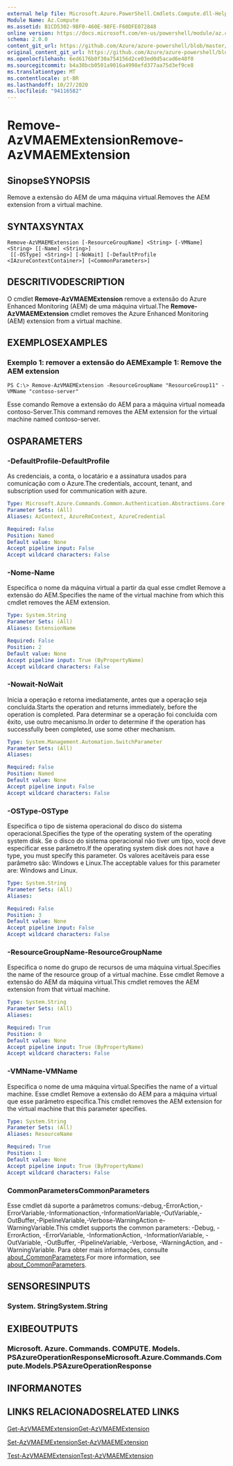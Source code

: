 ```yaml
---
external help file: Microsoft.Azure.PowerShell.Cmdlets.Compute.dll-Help.xml
Module Name: Az.Compute
ms.assetid: B1CD5302-9BF0-460E-98FE-F60DFE072848
online version: https://docs.microsoft.com/en-us/powershell/module/az.compute/remove-azvmaemextension
schema: 2.0.0
content_git_url: https://github.com/Azure/azure-powershell/blob/master/src/Compute/Compute/help/Remove-AzVMAEMExtension.md
original_content_git_url: https://github.com/Azure/azure-powershell/blob/master/src/Compute/Compute/help/Remove-AzVMAEMExtension.md
ms.openlocfilehash: 6ed6176b0f30a754156d2ce03ed0d5acad6e48f0
ms.sourcegitcommit: b4a38bcb0501a9016a4998efd377aa75d3ef9ce8
ms.translationtype: MT
ms.contentlocale: pt-BR
ms.lasthandoff: 10/27/2020
ms.locfileid: "94116582"
---
```

# <span data-ttu-id="e21d8-101">Remove-AzVMAEMExtension</span><span class="sxs-lookup"><span data-stu-id="e21d8-101">Remove-AzVMAEMExtension</span></span>

## <span data-ttu-id="e21d8-102">Sinopse</span><span class="sxs-lookup"><span data-stu-id="e21d8-102">SYNOPSIS</span></span>
<span data-ttu-id="e21d8-103">Remove a extensão do AEM de uma máquina virtual.</span><span class="sxs-lookup"><span data-stu-id="e21d8-103">Removes the AEM extension from a virtual machine.</span></span>

## <span data-ttu-id="e21d8-104">SYNTAX</span><span class="sxs-lookup"><span data-stu-id="e21d8-104">SYNTAX</span></span>

```
Remove-AzVMAEMExtension [-ResourceGroupName] <String> [-VMName] <String> [[-Name] <String>]
 [[-OSType] <String>] [-NoWait] [-DefaultProfile <IAzureContextContainer>] [<CommonParameters>]
```

## <span data-ttu-id="e21d8-105">DESCRITIVO</span><span class="sxs-lookup"><span data-stu-id="e21d8-105">DESCRIPTION</span></span>
<span data-ttu-id="e21d8-106">O cmdlet **Remove-AzVMAEMExtension** remove a extensão do Azure Enhanced Monitoring (AEM) de uma máquina virtual.</span><span class="sxs-lookup"><span data-stu-id="e21d8-106">The **Remove-AzVMAEMExtension** cmdlet removes the Azure Enhanced Monitoring (AEM) extension from a virtual machine.</span></span>

## <span data-ttu-id="e21d8-107">EXEMPLOS</span><span class="sxs-lookup"><span data-stu-id="e21d8-107">EXAMPLES</span></span>

### <span data-ttu-id="e21d8-108">Exemplo 1: remover a extensão do AEM</span><span class="sxs-lookup"><span data-stu-id="e21d8-108">Example 1: Remove the AEM extension</span></span>
```
PS C:\> Remove-AzVMAEMExtension -ResourceGroupName "ResourceGroup11" -VMName "contoso-server"
```

<span data-ttu-id="e21d8-109">Esse comando Remove a extensão do AEM para a máquina virtual nomeada contoso-Server.</span><span class="sxs-lookup"><span data-stu-id="e21d8-109">This command removes the AEM extension for the virtual machine named contoso-server.</span></span>

## <span data-ttu-id="e21d8-110">OS</span><span class="sxs-lookup"><span data-stu-id="e21d8-110">PARAMETERS</span></span>

### <span data-ttu-id="e21d8-111">-DefaultProfile</span><span class="sxs-lookup"><span data-stu-id="e21d8-111">-DefaultProfile</span></span>
<span data-ttu-id="e21d8-112">As credenciais, a conta, o locatário e a assinatura usados para comunicação com o Azure.</span><span class="sxs-lookup"><span data-stu-id="e21d8-112">The credentials, account, tenant, and subscription used for communication with azure.</span></span>

```yaml
Type: Microsoft.Azure.Commands.Common.Authentication.Abstractions.Core.IAzureContextContainer
Parameter Sets: (All)
Aliases: AzContext, AzureRmContext, AzureCredential

Required: False
Position: Named
Default value: None
Accept pipeline input: False
Accept wildcard characters: False
```

### <span data-ttu-id="e21d8-113">-Nome</span><span class="sxs-lookup"><span data-stu-id="e21d8-113">-Name</span></span>
<span data-ttu-id="e21d8-114">Especifica o nome da máquina virtual a partir da qual esse cmdlet Remove a extensão do AEM.</span><span class="sxs-lookup"><span data-stu-id="e21d8-114">Specifies the name of the virtual machine from which this cmdlet removes the AEM extension.</span></span>

```yaml
Type: System.String
Parameter Sets: (All)
Aliases: ExtensionName

Required: False
Position: 2
Default value: None
Accept pipeline input: True (ByPropertyName)
Accept wildcard characters: False
```

### <span data-ttu-id="e21d8-115">-Nowait</span><span class="sxs-lookup"><span data-stu-id="e21d8-115">-NoWait</span></span>
<span data-ttu-id="e21d8-116">Inicia a operação e retorna imediatamente, antes que a operação seja concluída.</span><span class="sxs-lookup"><span data-stu-id="e21d8-116">Starts the operation and returns immediately, before the operation is completed.</span></span> <span data-ttu-id="e21d8-117">Para determinar se a operação foi concluída com êxito, use outro mecanismo.</span><span class="sxs-lookup"><span data-stu-id="e21d8-117">In order to determine if the operation has successfully been completed, use some other mechanism.</span></span>

```yaml
Type: System.Management.Automation.SwitchParameter
Parameter Sets: (All)
Aliases:

Required: False
Position: Named
Default value: None
Accept pipeline input: False
Accept wildcard characters: False
```

### <span data-ttu-id="e21d8-118">-OSType</span><span class="sxs-lookup"><span data-stu-id="e21d8-118">-OSType</span></span>
<span data-ttu-id="e21d8-119">Especifica o tipo de sistema operacional do disco do sistema operacional.</span><span class="sxs-lookup"><span data-stu-id="e21d8-119">Specifies the type of the operating system of the operating system disk.</span></span>
<span data-ttu-id="e21d8-120">Se o disco do sistema operacional não tiver um tipo, você deve especificar esse parâmetro.</span><span class="sxs-lookup"><span data-stu-id="e21d8-120">If the operating system disk does not have a type, you must specify this parameter.</span></span>
<span data-ttu-id="e21d8-121">Os valores aceitáveis para esse parâmetro são: Windows e Linux.</span><span class="sxs-lookup"><span data-stu-id="e21d8-121">The acceptable values for this parameter are: Windows and Linux.</span></span>

```yaml
Type: System.String
Parameter Sets: (All)
Aliases:

Required: False
Position: 3
Default value: None
Accept pipeline input: False
Accept wildcard characters: False
```

### <span data-ttu-id="e21d8-122">-ResourceGroupName</span><span class="sxs-lookup"><span data-stu-id="e21d8-122">-ResourceGroupName</span></span>
<span data-ttu-id="e21d8-123">Especifica o nome do grupo de recursos de uma máquina virtual.</span><span class="sxs-lookup"><span data-stu-id="e21d8-123">Specifies the name of the resource group of a virtual machine.</span></span>
<span data-ttu-id="e21d8-124">Esse cmdlet Remove a extensão do AEM da máquina virtual.</span><span class="sxs-lookup"><span data-stu-id="e21d8-124">This cmdlet removes the AEM extension from that virtual machine.</span></span>

```yaml
Type: System.String
Parameter Sets: (All)
Aliases:

Required: True
Position: 0
Default value: None
Accept pipeline input: True (ByPropertyName)
Accept wildcard characters: False
```

### <span data-ttu-id="e21d8-125">-VMName</span><span class="sxs-lookup"><span data-stu-id="e21d8-125">-VMName</span></span>
<span data-ttu-id="e21d8-126">Especifica o nome de uma máquina virtual.</span><span class="sxs-lookup"><span data-stu-id="e21d8-126">Specifies the name of a virtual machine.</span></span>
<span data-ttu-id="e21d8-127">Esse cmdlet Remove a extensão do AEM para a máquina virtual que esse parâmetro especifica.</span><span class="sxs-lookup"><span data-stu-id="e21d8-127">This cmdlet removes the AEM extension for the virtual machine that this parameter specifies.</span></span>

```yaml
Type: System.String
Parameter Sets: (All)
Aliases: ResourceName

Required: True
Position: 1
Default value: None
Accept pipeline input: True (ByPropertyName)
Accept wildcard characters: False
```

### <span data-ttu-id="e21d8-128">CommonParameters</span><span class="sxs-lookup"><span data-stu-id="e21d8-128">CommonParameters</span></span>
<span data-ttu-id="e21d8-129">Esse cmdlet dá suporte a parâmetros comuns:-debug,-ErrorAction,-ErrorVariable,-Informationaction,-InformationVariable,-OutVariable,-OutBuffer,-PipelineVariable,-Verbose-WarningAction e-WarningVariable.</span><span class="sxs-lookup"><span data-stu-id="e21d8-129">This cmdlet supports the common parameters: -Debug, -ErrorAction, -ErrorVariable, -InformationAction, -InformationVariable, -OutVariable, -OutBuffer, -PipelineVariable, -Verbose, -WarningAction, and -WarningVariable.</span></span> <span data-ttu-id="e21d8-130">Para obter mais informações, consulte [about_CommonParameters](http://go.microsoft.com/fwlink/?LinkID=113216).</span><span class="sxs-lookup"><span data-stu-id="e21d8-130">For more information, see [about_CommonParameters](http://go.microsoft.com/fwlink/?LinkID=113216).</span></span>

## <span data-ttu-id="e21d8-131">SENSORES</span><span class="sxs-lookup"><span data-stu-id="e21d8-131">INPUTS</span></span>

### <span data-ttu-id="e21d8-132">System. String</span><span class="sxs-lookup"><span data-stu-id="e21d8-132">System.String</span></span>

## <span data-ttu-id="e21d8-133">EXIBE</span><span class="sxs-lookup"><span data-stu-id="e21d8-133">OUTPUTS</span></span>

### <span data-ttu-id="e21d8-134">Microsoft. Azure. Commands. COMPUTE. Models. PSAzureOperationResponse</span><span class="sxs-lookup"><span data-stu-id="e21d8-134">Microsoft.Azure.Commands.Compute.Models.PSAzureOperationResponse</span></span>

## <span data-ttu-id="e21d8-135">INFORMA</span><span class="sxs-lookup"><span data-stu-id="e21d8-135">NOTES</span></span>

## <span data-ttu-id="e21d8-136">LINKS RELACIONADOS</span><span class="sxs-lookup"><span data-stu-id="e21d8-136">RELATED LINKS</span></span>

[<span data-ttu-id="e21d8-137">Get-AzVMAEMExtension</span><span class="sxs-lookup"><span data-stu-id="e21d8-137">Get-AzVMAEMExtension</span></span>](./Get-AzVMAEMExtension.md)

[<span data-ttu-id="e21d8-138">Set-AzVMAEMExtension</span><span class="sxs-lookup"><span data-stu-id="e21d8-138">Set-AzVMAEMExtension</span></span>](./Set-AzVMAEMExtension.md)

[<span data-ttu-id="e21d8-139">Test-AzVMAEMExtension</span><span class="sxs-lookup"><span data-stu-id="e21d8-139">Test-AzVMAEMExtension</span></span>](./Test-AzVMAEMExtension.md)


